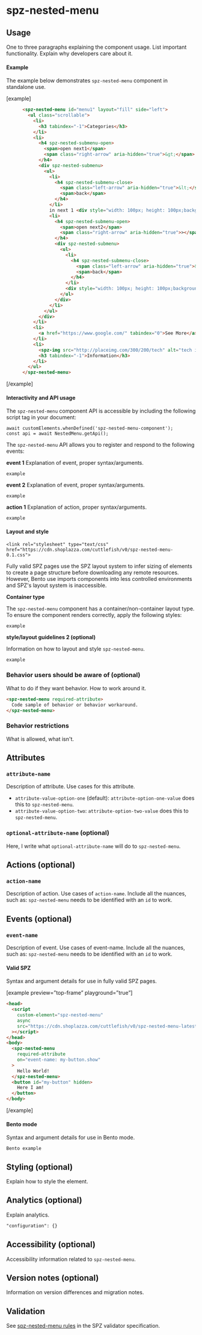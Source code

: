 

# spz-nested-menu


## Usage

One to three paragraphs explaining the component usage. List important functionality. Explain why developers care about it.

#### Example

The example below demonstrates `spz-nested-menu` component in standalone use.

[example]

```html
      <spz-nested-menu id="menu1" layout="fill" side="left">
        <ul class="scrollable">
          <li>
            <h3 tabindex="-1">Categories</h3>
          </li>
          <li>
            <h4 spz-nested-submenu-open>
              <span>open next1</span>
              <span class="right-arrow" aria-hidden="true">&gt;</span>
            </h4>
            <div spz-nested-submenu>
              <ul>
                <li>
                  <h4 spz-nested-submenu-close>
                    <span class="left-arrow" aria-hidden="true">&lt;</span>
                    <span>back</span>
                  </h4>
                </li>
                in next 1 <div style="width: 100px; height: 100px;background: red;"></div>
                <li>
                  <h4 spz-nested-submenu-open>
                    <span>open next2</span>
                    <span class="right-arrow" aria-hidden="true">></span>
                  </h4>
                  <div spz-nested-submenu>
                    <ul>
                      <li>
                        <h4 spz-nested-submenu-close>
                          <span class="left-arrow" aria-hidden="true">&lt;</span>
                          <span>back</span>
                        </h4>
                      </li>
                      <div style="width: 100px; height: 100px;background: green;"></div>
                    </ul>
                  </div>
                </li>
              </ul>
            </div>
          </li>
          <li>
            <a href="https://www.google.com/" tabindex="0">See More</a>
          </li>
          <li>
            <spz-img src="http://placeimg.com/300/200/tech" alt="tech image" layout="responsive" width="3" height="2"></spz-img>
            <h3 tabindex="-1">Information</h3>
          </li>
        </ul>
      </spz-nested-menu>
```

[/example]

#### Interactivity and API usage



The `spz-nested-menu` component API is accessible by including the following script tag in your document:

```
await customElements.whenDefined('spz-nested-menu-component');
const api = await NestedMenu.getApi();
```

The `spz-nested-menu` API allows you to register and respond to the following events:

**event 1**
Explanation of event, proper syntax/arguments.

```
example
```

**event 2**
Explanation of event, proper syntax/arguments.

```
example
```

**action 1**
Explanation of action, proper syntax/arguments.

```
example
```

#### Layout and style



```
<link rel="stylesheet" type="text/css" href="https://cdn.shoplazza.com/cuttlefish/v0/spz-nested-menu-0.1.css">
```

Fully valid SPZ pages use the SPZ layout system to infer sizing of elements to create a page structure before downloading any remote resources. However, Bento use imports components into less controlled environments and SPZ's layout system is inaccessible.

**Container type**

The `spz-nested-menu` component has a container/non-container layout type. To ensure the component renders correctly, apply the following styles:

```css
example
```

**style/layout guidelines 2 (optional)**

Information on how to layout and style `spz-nested-menu`.

```
example
```

### Behavior users should be aware of (optional)

What to do if they want behavior. How to work around it.

```html
<spz-nested-menu required-attribute>
  Code sample of behavior or behavior workaround.
</spz-nested-menu>
```

### Behavior restrictions

What is allowed, what isn't.

## Attributes

### `attribute-name`

Description of attribute. Use cases for this attribute.

-   `attribute-value-option-one` (default): `attribute-option-one-value` does this to `spz-nested-menu`.
-   `attribute-value-option-two`: `attribute-option-two-value` does this to `spz-nested-menu`.

### `optional-attribute-name` (optional)

Here, I write what `optional-attribute-name` will do to `spz-nested-menu`.

## Actions (optional)

### `action-name`

Description of action. Use cases of `action-name`. Include all the nuances, such as: `spz-nested-menu` needs to be identified with an `id` to work.

## Events (optional)

### `event-name`

Description of event. Use cases of event-name. Include all the nuances, such as: `spz-nested-menu` needs to be identified with an `id` to work.

#### Valid SPZ

Syntax and argument details for use in fully valid SPZ pages.

[example preview=”top-frame” playground=”true”]

```html
<head>
  <script
    custom-element="spz-nested-menu"
    async
    src="https://cdn.shoplazza.com/cuttlefish/v0/spz-nested-menu-latest.js"
  ></script>
</head>
<body>
  <spz-nested-menu
    required-attribute
    on="event-name: my-button.show"
  >
    Hello World!
  </spz-nested-menu>
  <button id="my-button" hidden>
    Here I am!
  </button>
</body>
```

[/example]

#### Bento mode

Syntax and argument details for use in Bento mode.

```
Bento example
```

## Styling (optional)

Explain how to style the element.

## Analytics (optional)

Explain analytics.

```html
"configuration": {}
```

## Accessibility (optional)

Accessibility information related to `spz-nested-menu`.

## Version notes (optional)

Information on version differences and migration notes.

## Validation

See [spz-nested-menu rules](extensions/spz-nested-menu/validator-spz-nested-menu.protoascii) in the SPZ validator specification.
